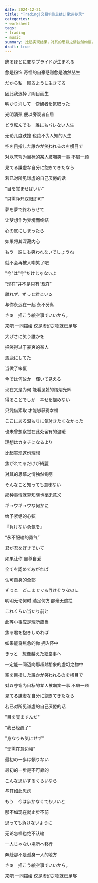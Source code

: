```yaml
---
date: 2024-12-21
title: "Trading|交易年终总结1|歌词抄录"
categories: 
- worksheet
tags: 
- trading
- music
summary: 比起实现结果，对其的思慕之情独然绚丽。
draft: true
---
```


飾るほどに変なプライドが生まれる

愈是粉饰 奇怪的自豪感则愈是油然丛生

だから私　眠るように生きてる

因此我选择了阖目而生

明かり消して　傍観者を気取った

光明消殒 便以旁观者自居

どう転んでも　誰にもバレない人生

无论几度跌撞 也绝不为人知的人生

空を目指した誰かが笑われるのを横目で

对以苍穹为目标的某人被嘲笑一事 不屑一顾

見てる謙虚な自分に飽きてきたなら

若已对所见谦虚的自己厌倦的话

"目を覚ませばいい"

“只需睁开双眼即可”

夢を夢で終わらせて

让梦想作为梦境而终结

心の底にしまったら

如果将其深藏内心

もう　誰にも笑われないでしょうね

就不会再被人嘲笑了吧

"今"は"今"だけじゃないよ

“现在”并不是只有“现在”

離れず、ずっと君といる

与你永远在一起 永不分离

さぁ　描こう絵空事でいいから。

来吧 一同描绘 仅是虚幻之物就已足够

大げさに笑う誰かを

把笑得过于豪爽的某人

馬鹿にしてた

当做了笨蛋

今では何故か　輝いて見える

现在又是为何 能看见她的熠熠光辉

得ることでしか　幸せを掴めない

只凭借索取 才能够获得幸福

ここにある温もりに気付きたくなかった

也未曾想察觉在此处留有的温暖

理想はカタチになるより

比起实现这份理想

焦がれてるだけが綺麗

对其的思慕之情独然绚丽

そんなこと知っても意味ない

那种事情就算知晓也毫无意义

ギュウギュウな何かに

给予紧绷的心弦

『負けない勇気を』

“永不服输的勇气”

君が君を好きでいて

如果让你 自尊自爱

全てを認めてあがれば

认可自身的全部

ずっと　どこまででも行けそうなのに

明明无论何时 踏足何方 都毫无遮拦

これくらい当たり前と

此等小事应是理所应当

焦る君を抱きしめれば

如果能将焦急的你 拥入怀中

きっと　想像越えた絵空事へ

一定能一同迈向那超越想象的虚幻之物中

空を目指した誰かが笑われるのを横目で

对以苍穹为目标的某人被嘲笑一事 不屑一顾

見てる謙虚な自分に飽きてきたなら

若已对所见谦虚的自己厌倦的话

"目を覚ますんだ"

“我已经醒了”

"身なりも気にせず"

“无需在意边幅”

最初の一歩は頼りない

最初的一步是不可靠的

こんな思いするくらいなら

与其如此思虑

もう　今は歩かなくてもいいと

那不如现在就止步不前

思っても負けないように

无论怎样也绝不认输

一人じゃない場所へ移行

奔赴那不是孤身一人的地方

さぁ　描こう絵空事でいいから。

来吧 一同描绘 仅是虚幻之物就已足够
